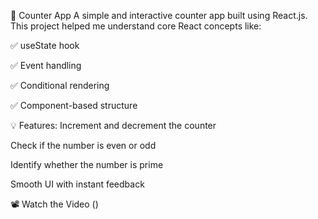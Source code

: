 🔢 Counter App
A simple and interactive counter app built using React.js. This project helped me understand core React concepts like:

✅ useState hook

✅ Event handling

✅ Conditional rendering

✅ Component-based structure

💡 Features:
Increment and decrement the counter

Check if the number is even or odd

Identify whether the number is prime

Smooth UI with instant feedback

📽️ Watch the Video ()

